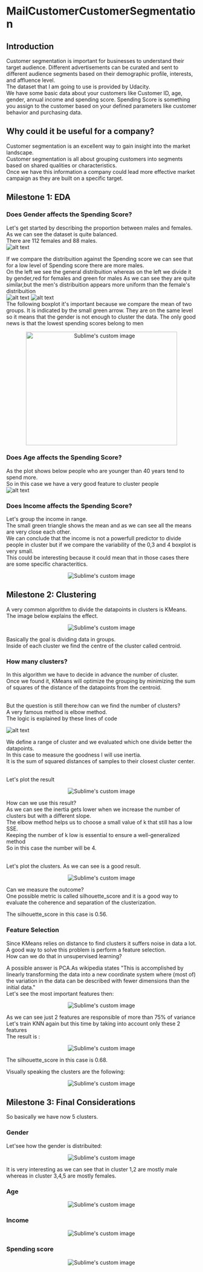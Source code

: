 # MailCustomerCustomerSegmentation

## Introduction
Customer segmentation is important for businesses to understand their target audience. Different advertisements can be curated and sent to different audience segments based on their demographic profile, interests, and affluence level.<br/>
The dataset that I am going to use is provided by Udacity.<br/>
We have some basic data about your customers like Customer ID, age, gender, annual income and spending score.
Spending Score is something you assign to the customer based on your defined parameters like customer behavior and purchasing data.<br/>

## Why could it be useful for a company?
Customer segmentation is an excellent way to gain insight into the market landscape.<br/> 
Customer segmentation is all about grouping customers into segments based on shared qualities or characteristics.<br/>
Once we have this information a company could lead more effective market campaign as they are built on a specific target.

## Milestone 1: EDA

### Does Gender affects the Spending Score?
Let's get started by describing the proportion between males and females.<br/> 
As we can see the dataset is quite balanced.<br/> 
There are 112 females and 88 males.<br/> 
![alt text](https://github.com/alessandroNarcisi96/MailCustomerCustomerSegmentation/blob/master/images/gender_barplot.png)<br/>

If we compare the distribuition against the Spending score we can see that for a low level of Spending score there are more males.<br/> 
On the left we see the general distribuition whereas on the left we divide it by gender,red for females and green for males
As we can see they are quite similar,but the men's distribuition appears more uniform than the female's distribuition<br/> 
![alt text](https://github.com/alessandroNarcisi96/MailCustomerCustomerSegmentation/blob/master/images/spendingScore.png)
![alt text](https://github.com/alessandroNarcisi96/MailCustomerCustomerSegmentation/blob/master/images/spendingScore_gender.png)<br/>
The following boxplot it's important because we compare the mean of two groups.
It is indicated by the small green arrow.
They are on the same level so it means that the gender is not enough to cluster the data.
The only good news is that the lowest spending scores belong to men
<p align="center">
  <img src="https://github.com/alessandroNarcisi96/MailCustomerCustomerSegmentation/blob/master/images/boxplot_gender.png" width="400" height="300" alt="Sublime's custom image"/>
</p>


### Does Age affects the Spending Score?
As the plot shows below people who are younger than 40 years tend to spend more.<br/> 
So in this case we have a very good feature to cluster people<br/> 
![alt text](https://github.com/alessandroNarcisi96/MailCustomerCustomerSegmentation/blob/master/images/Age_SpendingScore.png)<br/>

### Does Income affects the Spending Score?
Let's group the income in range.<br/> 
The small green triangle shows the mean and as we can see all the means are very close each other.<br/> 
We can conclude that the income is not a powerfull predictor to divide people in cluster but if we compare the variability of the 0,3 and 4 boxplot is very small.<br/> 
This could be interesting because it could mean that in those cases there are some specific characteritics.<br/> 
<p align="center">
  <img src="https://github.com/alessandroNarcisi96/MailCustomerCustomerSegmentation/blob/master/images/IncomeRange.png" alt="Sublime's custom image"/>
</p>

## Milestone 2: Clustering
A very common algorithm to divide the datapoints in clusters is KMeans.<br/>
The image below explains the effect.<br/>
<p align="center">
  <img src="https://github.com/alessandroNarcisi96/MailCustomerCustomerSegmentation/blob/master/images/cluster.png" alt="Sublime's custom image"/>
</p>
Basically the goal is dividing data in groups.<br/>
Inside of each cluster we find the centre of the cluster called centroid.<br/>

### How many clusters?
In this algorithm  we have to decide in advance the number of cluster.<br/>
Once we found it, KMeans will optimize the grouping by minimizing the sum of squares of the distance of the datapoints from the centroid.<br/><br/>

But the question is still there:how can we find the number of clusters?<br/>
A very famous method is elbow method.<br/>
The logic is explained by these lines of code<br/>

![alt text](https://github.com/alessandroNarcisi96/MailCustomerCustomerSegmentation/blob/master/images/code.png)<br/>

We define a range of cluster and we evaluated which one divide better the datapoints.<br/>
In this case to measure the goodness I will use inertia.<br/>
It is the sum of squared distances of samples to their closest cluster center.<br/><br/>

Let's plot the result
<p align="center">
  <img src="https://github.com/alessandroNarcisi96/MailCustomerCustomerSegmentation/blob/master/images/elbow.png" alt="Sublime's custom image"/>
</p>

How can we use this result?<br/>
As we can see the inertia gets lower when we increase the number of clusters but with a different slope.<br/>
The elbow method helps us to choose a small value of k that still has a low SSE.<br/>
Keeping the number of k low is essential to ensure a well-generalized method<br/>
So in this case the number will be 4.<br/><br/>

Let's plot the clusters.
As we can see is a good result.
<p align="center">
  <img src="https://github.com/alessandroNarcisi96/MailCustomerCustomerSegmentation/blob/master/images/cluster3d.png" alt="Sublime's custom image"/>
</p>

Can we measure the outcome?<br/>
One possible metric is called silhouette_score and it is a good way to evaluate the coherence and separation of the clusterization.<br/> 

The silhouette_score in this case is 0.56.

### Feature Selection
Since KMeans relies on distance to find clusters it suffers noise in data a lot.<br/>
A good way to solve this problem is perform a feature selection.<br/>
How can we do that in unsupervised learning?<br/>

A possible answer is PCA.As wikipedia states "This is accomplished by linearly transforming the data into a new coordinate system where (most of) the variation in the data can be described with fewer dimensions than the initial data."<br/>
Let's see the most important features then:<br/>
<p align="center">
  <img src="https://github.com/alessandroNarcisi96/MailCustomerCustomerSegmentation/blob/master/images/PCA.png" alt="Sublime's custom image"/>
</p>

As we can see just 2 features are responsible of more than 75% of variance<br/>
Let's train KNN again but this time by taking into account only these 2 features<br/>
The result is :
<p align="center">
  <img src="https://github.com/alessandroNarcisi96/MailCustomerCustomerSegmentation/blob/master/images/elbow2.png" alt="Sublime's custom image"/>
</p>

The silhouette_score in this case is 0.68.<br/>

Visually speaking the clusters are the following:
<p align="center">
  <img src="https://github.com/alessandroNarcisi96/MailCustomerCustomerSegmentation/blob/master/images/cluster3d2.png" alt="Sublime's custom image"/>
</p>

## Milestone 3: Final Considerations
So basically we have now 5 clusters.<br/>
### Gender
Let'see how the gender is distribuited:
<p align="center">
  <img src="https://github.com/alessandroNarcisi96/MailCustomerCustomerSegmentation/blob/master/images/cluster_gender.png" alt="Sublime's custom image"/>
</p>

It is very interesting as we can see that in cluster 1,2 are mostly male whereas in cluster 3,4,5 are mostly females.<br/>

### Age

<p align="center">
  <img src="https://github.com/alessandroNarcisi96/MailCustomerCustomerSegmentation/blob/master/images/cluster_age.png" alt="Sublime's custom image"/>
</p>



### Income

<p align="center">
  <img src="https://github.com/alessandroNarcisi96/MailCustomerCustomerSegmentation/blob/master/images/cluster_income.png" alt="Sublime's custom image"/>
</p>



### Spending score

<p align="center">
  <img src="https://github.com/alessandroNarcisi96/MailCustomerCustomerSegmentation/blob/master/images/cluster_spending.png" alt="Sublime's custom image"/>
</p>

